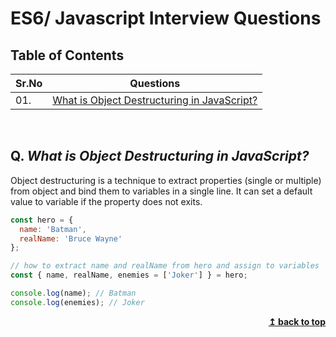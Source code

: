 
# ES6/ Javascript Interview Questions

## Table of Contents

| Sr.No|  Questions       |
|------|------------------|
| 01. |[What is Object Destructuring in JavaScript?](#q-what-is-the-object-destructuring-in-javascript)|


<br/>

## Q. ***What is Object Destructuring in JavaScript?***
Object destructuring is a technique to extract properties (single or multiple) from object and bind them to variables in a single line. It can set a default value to variable if the property does not exits.

```js
const hero = {
  name: 'Batman',
  realName: 'Bruce Wayne'
};

// how to extract name and realName from hero and assign to variables
const { name, realName, enemies = ['Joker'] } = hero;

console.log(name); // Batman
console.log(enemies); // Joker
```

<div align="right">
    <b><a href="#">↥ back to top</a></b>
</div>
